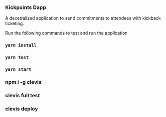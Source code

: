 ### Kickpoints Dapp

A decetralized application to send commitments to attendees with kickback ticketing.  

Run the following commands to test and run the application
### `yarn install`

### `yarn test`

### `yarn start`

### npm i -g clevis

### clevis full test

### clevis deploy


